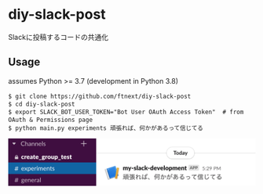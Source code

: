 # diy-slack-post
Slackに投稿するコードの共通化

## Usage

assumes Python >= 3.7 (development in Python 3.8)

```shell
$ git clone https://github.com/ftnext/diy-slack-post
$ cd diy-slack-post
$ export SLACK_BOT_USER_TOKEN="Bot User OAuth Access Token"  # from OAuth & Permissions page
$ python main.py experiments 頑張れば、何かがあるって信じてる
```

![Slackのexperimentsチャンネルに投稿されます](images/post_in_specified_channel.png)

